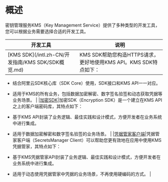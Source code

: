 # 概述

密钥管理服务KMS（Key Management Service）提供了多种类型的开发工具，您可以根据业务需要选择合适的开发工具。

|开发工具|说明|
|----|--|
|[KMS SDK](/intl.zh-CN/开发指南/KMS SDK/SDK概览.md)|KMS SDK帮助您构造HTTPS请求，更好地使用KMS API。KMS SDK特点如下：

-   结合阿里云SDK核心库（SDK Core）使用，SDK接口和KMS API一一对应。
-   适用于KMS的所有业务，包括数据加密解密、数字签名验签和动态获取凭据等业务场景。 |
|[加密SDK](/intl.zh-CN/开发指南/加密SDK/加密SDK概述.md)|加密SDK（Encryption SDK）是一个建立在KMS API之上的客户端密码库，其特点如下：

-   基于KMS API封装了业务逻辑、最佳实践和设计模式，方便开发者在业务系统中进行集成。
-   适用于数据加密解密和数字签名验签的业务场景。 |
|[凭据管家客户端](/intl.zh-CN/开发指南/凭据管家客户端.md)|凭据管家客户端（SecretsManager Client）可以帮助您更有效地在应用中使用KMS凭据管家，其特点如下：

-   基于KMS凭据管家API封装了业务逻辑、最佳实践和设计模式，方便开发者在业务系统中进行集成。
-   适用于动态使用凭据管家中凭据的业务场景，不再使用硬编码的方式。 |

